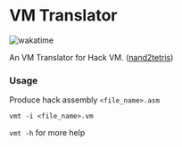 # VM Translator

![wakatime](https://wakatime.com/badge/github/adrianrl99/vm-translator.svg)

An VM Translator for Hack VM. ([nand2tetris](https://www.nand2tetris.org/))

### Usage

Produce hack assembly `<file_name>.asm`

```shell
vmt -i <file_name>.vm
```

`vmt -h` for more help
